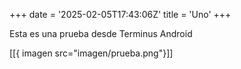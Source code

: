 +++
date = '2025-02-05T17:43:06Z'
title = 'Uno'
+++

Esta es una prueba desde Terminus Android

[[{ imagen src="imagen/prueba.png"}]]